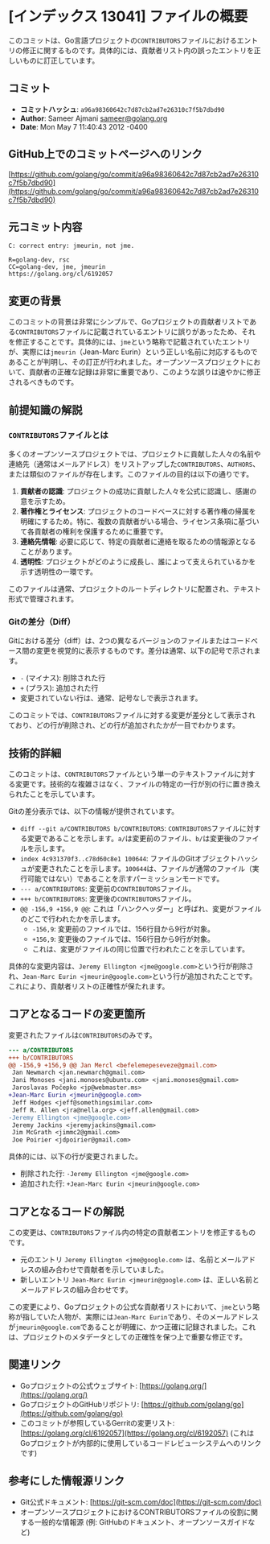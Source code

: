 # [インデックス 13041] ファイルの概要

このコミットは、Go言語プロジェクトの`CONTRIBUTORS`ファイルにおけるエントリの修正に関するものです。具体的には、貢献者リスト内の誤ったエントリを正しいものに訂正しています。

## コミット

- **コミットハッシュ**: `a96a98360642c7d87cb2ad7e26310c7f5b7dbd90`
- **Author**: Sameer Ajmani <sameer@golang.org>
- **Date**: Mon May 7 11:40:43 2012 -0400

## GitHub上でのコミットページへのリンク

[https://github.com/golang/go/commit/a96a98360642c7d87cb2ad7e26310c7f5b7dbd90](https://github.com/golang/go/commit/a96a98360642c7d87cb2ad7e26310c7f5b7dbd90)

## 元コミット内容

```
C: correct entry: jmeurin, not jme.

R=golang-dev, rsc
CC=golang-dev, jme, jmeurin
https://golang.org/cl/6192057
```

## 変更の背景

このコミットの背景は非常にシンプルで、Goプロジェクトの貢献者リストである`CONTRIBUTORS`ファイルに記載されているエントリに誤りがあったため、それを修正することです。具体的には、`jme`という略称で記載されていたエントリが、実際には`jmeurin`（Jean-Marc Eurin）という正しい名前に対応するものであることが判明し、その訂正が行われました。オープンソースプロジェクトにおいて、貢献者の正確な記録は非常に重要であり、このような誤りは速やかに修正されるべきものです。

## 前提知識の解説

### `CONTRIBUTORS`ファイルとは

多くのオープンソースプロジェクトでは、プロジェクトに貢献した人々の名前や連絡先（通常はメールアドレス）をリストアップした`CONTRIBUTORS`、`AUTHORS`、または類似のファイルが存在します。このファイルの目的は以下の通りです。

1.  **貢献者の認識**: プロジェクトの成功に貢献した人々を公式に認識し、感謝の意を示すため。
2.  **著作権とライセンス**: プロジェクトのコードベースに対する著作権の帰属を明確にするため。特に、複数の貢献者がいる場合、ライセンス条項に基づいて各貢献者の権利を保護するために重要です。
3.  **連絡先情報**: 必要に応じて、特定の貢献者に連絡を取るための情報源となることがあります。
4.  **透明性**: プロジェクトがどのように成長し、誰によって支えられているかを示す透明性の一環です。

このファイルは通常、プロジェクトのルートディレクトリに配置され、テキスト形式で管理されます。

### Gitの差分（Diff）

Gitにおける差分（diff）は、2つの異なるバージョンのファイルまたはコードベース間の変更を視覚的に表示するものです。差分は通常、以下の記号で示されます。

-   `-` (マイナス): 削除された行
-   `+` (プラス): 追加された行
-   変更されていない行は、通常、記号なしで表示されます。

このコミットでは、`CONTRIBUTORS`ファイルに対する変更が差分として表示されており、どの行が削除され、どの行が追加されたかが一目でわかります。

## 技術的詳細

このコミットは、`CONTRIBUTORS`ファイルという単一のテキストファイルに対する変更です。技術的な複雑さはなく、ファイルの特定の一行が別の行に置き換えられたことを示しています。

Gitの差分表示では、以下の情報が提供されています。

-   `diff --git a/CONTRIBUTORS b/CONTRIBUTORS`: `CONTRIBUTORS`ファイルに対する変更であることを示します。`a/`は変更前のファイル、`b/`は変更後のファイルを示します。
-   `index 4c931370f3..c78d60c8e1 100644`: ファイルのGitオブジェクトハッシュが変更されたことを示します。`100644`は、ファイルが通常のファイル（実行可能ではない）であることを示すパーミッションモードです。
-   `--- a/CONTRIBUTORS`: 変更前の`CONTRIBUTORS`ファイル。
-   `+++ b/CONTRIBUTORS`: 変更後の`CONTRIBUTORS`ファイル。
-   `@@ -156,9 +156,9 @@`: これは「ハンクヘッダー」と呼ばれ、変更がファイルのどこで行われたかを示します。
    -   `-156,9`: 変更前のファイルでは、156行目から9行が対象。
    -   `+156,9`: 変更後のファイルでは、156行目から9行が対象。
    -   これは、変更がファイルの同じ位置で行われたことを示しています。

具体的な変更内容は、`Jeremy Ellington <jme@google.com>`という行が削除され、`Jean-Marc Eurin <jmeurin@google.com>`という行が追加されたことです。これにより、貢献者リストの正確性が保たれます。

## コアとなるコードの変更箇所

変更されたファイルは`CONTRIBUTORS`のみです。

```diff
--- a/CONTRIBUTORS
+++ b/CONTRIBUTORS
@@ -156,9 +156,9 @@ Jan Mercl <befelemepeseveze@gmail.com>
 Jan Newmarch <jan.newmarch@gmail.com>
 Jani Monoses <jani.monoses@ubuntu.com> <jani.monoses@gmail.com>
 Jaroslavas Počepko <jp@webmaster.ms>
+Jean-Marc Eurin <jmeurin@google.com>
 Jeff Hodges <jeff@somethingsimilar.com>
 Jeff R. Allen <jra@nella.org> <jeff.allen@gmail.com>
-Jeremy Ellington <jme@google.com>
 Jeremy Jackins <jeremyjackins@gmail.com>
 Jim McGrath <jimmc2@gmail.com>
 Joe Poirier <jdpoirier@gmail.com>
```

具体的には、以下の行が変更されました。

-   削除された行: `-Jeremy Ellington <jme@google.com>`
-   追加された行: `+Jean-Marc Eurin <jmeurin@google.com>`

## コアとなるコードの解説

この変更は、`CONTRIBUTORS`ファイル内の特定の貢献者エントリを修正するものです。

-   元のエントリ `Jeremy Ellington <jme@google.com>` は、名前とメールアドレスの組み合わせで貢献者を示していました。
-   新しいエントリ `Jean-Marc Eurin <jmeurin@google.com>` は、正しい名前とメールアドレスの組み合わせです。

この変更により、Goプロジェクトの公式な貢献者リストにおいて、`jme`という略称が指していた人物が、実際には`Jean-Marc Eurin`であり、そのメールアドレスが`jmeurin@google.com`であることが明確に、かつ正確に記録されました。これは、プロジェクトのメタデータとしての正確性を保つ上で重要な修正です。

## 関連リンク

-   Goプロジェクトの公式ウェブサイト: [https://golang.org/](https://golang.org/)
-   GoプロジェクトのGitHubリポジトリ: [https://github.com/golang/go](https://github.com/golang/go)
-   このコミットが参照しているGerritの変更リスト: [https://golang.org/cl/6192057](https://golang.org/cl/6192057) (これはGoプロジェクトが内部的に使用しているコードレビューシステムへのリンクです)

## 参考にした情報源リンク

-   Git公式ドキュメント: [https://git-scm.com/doc](https://git-scm.com/doc)
-   オープンソースプロジェクトにおけるCONTRIBUTORSファイルの役割に関する一般的な情報源 (例: GitHubのドキュメント、オープンソースガイドなど)

